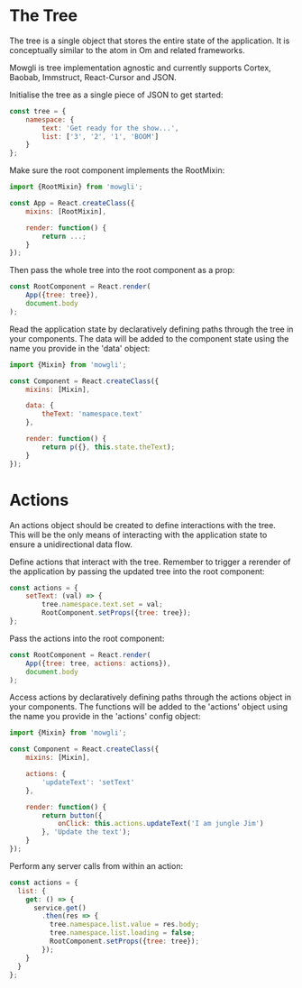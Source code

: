 
# The Tree

The tree is a single object that stores the entire state of the application. It is conceptually similar to the atom in Om and related frameworks.

Mowgli is tree implementation agnostic and currently supports Cortex, Baobab, Immstruct, React-Cursor and JSON.

Initialise the tree as a single piece of JSON to get started:
```javascript
const tree = {
	namespace: {
		text: 'Get ready for the show...',
		list: ['3', '2', '1', 'BOOM']
	}
};
```

Make sure the root component implements the RootMixin:
```javascript
import {RootMixin} from 'mowgli';

const App = React.createClass({
	mixins: [RootMixin],

	render: function() {
		return ...;
	}
});
```

Then pass the whole tree into the root component as a prop:
```javascript
const RootComponent = React.render(
	App({tree: tree}),
	document.body
);
```

Read the application state by declaratively defining paths through the tree in your components. The data will be added to the component state using the name you provide in the 'data' object:
```javascript
import {Mixin} from 'mowgli';

const Component = React.createClass({
	mixins: [Mixin],

	data: {
		theText: 'namespace.text'
	},

	render: function() {
		return p({}, this.state.theText);
	}
});
```

# Actions

An actions object should be created to define interactions with the tree. This will be the only means of interacting with the application state to ensure a unidirectional data flow.

Define actions that interact with the tree. Remember to trigger a rerender of the application by passing the updated tree into the root component:
```javascript
const actions = {
	setText: (val) => {
		tree.namespace.text.set = val;
		RootComponent.setProps({tree: tree});
};
```

Pass the actions into the root component:
```javascript
const RootComponent = React.render(
	App({tree: tree, actions: actions}),
	document.body
);
```

Access actions by declaratively defining paths through the actions object in your components. The functions will be added to the 'actions' object using the name you provide in the 'actions' config object:
```javascript
import {Mixin} from 'mowgli';

const Component = React.createClass({
	mixins: [Mixin],

	actions: {
		'updateText': 'setText'
	},

	render: function() {
		return button({
			onClick: this.actions.updateText('I am jungle Jim')
		}, 'Update the text');
	}
});
```

Perform any server calls from within an action:
```javascript
const actions = {
  list: {
    get: () => {
      service.get()
        .then(res => {
          tree.namespace.list.value = res.body;
          tree.namespace.list.loading = false;
          RootComponent.setProps({tree: tree});
        });
    }
  }
};
```
